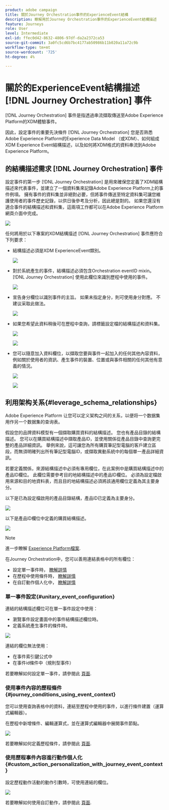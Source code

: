 ```yaml
---
product: adobe campaign
title: 關於Journey Orchestration事件的ExperienceEvent結構
description: 瞭解用於Journey Orchestration事件的ExperienceEvent結構描述
feature: Journeys
role: User
level: Intermediate
exl-id: ffec0d42-8632-4806-97df-da2a2372ca53
source-git-commit: 3a0fc5cd6b7bc4177ab50986b11b020a11a72c9b
workflow-type: tm+mt
source-wordcount: '725'
ht-degree: 4%

---
```


# 關於的ExperienceEvent結構描述 [!DNL Journey Orchestration] 事件

[!DNL Journey Orchestration] 事件是指透過串流擷取傳送至Adobe Experience Platform的XDM體驗事件。

因此，設定事件的重要先決條件 [!DNL Journey Orchestration] 您是否熟悉Adobe Experience Platform的Experience Data Model （或XDM）、如何組成XDM Experience Event結構描述，以及如何將XDM格式的資料串流到Adobe Experience Platform。

## 的結構描述需求 [!DNL Journey Orchestration] 事件

設定事件的第一步 [!DNL Journey Orchestration] 是用來確保您定義了XDM結構描述來代表事件，並建立了一個資料集來記錄Adobe Experience Platform上的事件例項。 擁有事件的資料集並非絕對必要，但將事件傳送至特定資料集可讓您維護使用者的事件歷史記錄，以供日後參考及分析，因此總是對的。 如果您還沒有適合事件的結構描述和資料集，這兩項工作都可以在Adobe Experience Platform網頁介面中完成。

![](../assets/schema1.png)

任何將用於以下專案的XDM結構描述 [!DNL Journey Orchestration] 事件應符合下列要求：

* 結構描述必須是XDM ExperienceEvent類別。

   ![](../assets/schema2.png)

* 對於系統產生的事件，結構描述必須包含Orchestration eventID mixin。 [!DNL Journey Orchestration] 使用此欄位來識別歷程中使用的事件。

   ![](../assets/schema3.png)

* 宣告身分欄位以識別事件的主旨。 如果未指定身分，則可使用身分對應。 不建议采取此做法。

   ![](../assets/schema4.png)

* 如果您希望此資料稍後可在歷程中查詢，請標籤設定檔的結構描述和資料集。

   ![](../assets/schema5.png)

   ![](../assets/schema6.png)

* 您可以隨意加入資料欄位，以擷取您要與事件一起加入的任何其他內容資料，例如關於使用者的資訊、產生事件的裝置、位置或與事件相關的任何其他有意義的情況。

   ![](../assets/schema7.png)

   ![](../assets/schema8.png)

## 利用架构关系{#leverage_schema_relationships}

Adobe Experience Platform 让您可以定义架构之间的关系，以便将一个数据集用作另一个数据集的查询表。

假設您的品牌資料模型有一個擷取購買資料的結構描述。 您也有產品目錄的結構描述。 您可以在購買結構描述中擷取產品ID，並使用關係從產品目錄中查詢更完整的產品詳細資訊。 舉例來說，這可讓您為所有購買筆記型電腦的客戶建立區段，而無須明確列出所有筆記型電腦ID，或擷取異動系統中的每個單一產品詳細資訊。

若要定義關係，來源結構描述中必須有專用欄位，在此案例中是購買結構描述中的產品ID欄位。 此欄位需要參考目的地結構描述中的產品ID欄位。 必須為設定檔啟用來源和目的地資料表，而且目的地結構描述必須將該通用欄位定義為其主要身分。

以下是已為設定檔啟用的產品目錄結構，產品ID已定義為主要身分。

![](../assets/schema9.png)

以下是產品ID欄位中定義的購買結構描述。

![](../assets/schema10.png)

>[!NOTE]
>
>進一步瞭解 [Experience Platform檔案](https://experienceleague.adobe.com/docs/platform-learn/tutorials/schemas/configure-relationships-between-schemas.html?lang=en).

在Journey Orchestration中，您可以善用連結表格中的所有欄位：

* 設定單一事件時， [瞭解詳情](../event/experience-event-schema.md#unitary_event_configuration)
* 在歷程中使用條件時， [瞭解詳情](../event/experience-event-schema.md#journey_conditions_using_event_context)
* 在自訂動作個人化中， [瞭解詳情](../event/experience-event-schema.md#custom_action_personalization_with_journey_event_context)

### 單一事件設定{#unitary_event_configuration}

連結的結構描述欄位可在單一事件設定中使用：

* 瀏覽事件設定畫面中的事件結構描述欄位時。
* 定義系統產生事件的條件時。

![](../assets/schema11.png)

連結的欄位無法使用：

* 在事件索引鍵公式中
* 在事件id條件中（規則型事件）

若要瞭解如何設定單一事件，請參閱此 [頁面](../event/about-creating.md).

### 使用事件內容的歷程條件{#journey_conditions_using_event_context}

您可以使用查詢表格中的資料，連結至歷程中使用的事件，以進行條件建置（運算式編輯器）。

在歷程中新增條件、編輯運算式，並在運算式編輯器中展開事件節點。

![](../assets/schema12.png)

若要瞭解如何定義歷程條件，請參閱此 [頁面](../building-journeys/condition-activity.md).

### 使用歷程事件內容進行動作個人化{#custom_action_personalization_with_journey_event_context}

設定歷程動作活動的動作引數時，可使用連結的欄位。

![](../assets/schema13.png)

若要瞭解如何使用自訂動作，請參閱此 [頁面](../building-journeys/using-custom-actions.md).

